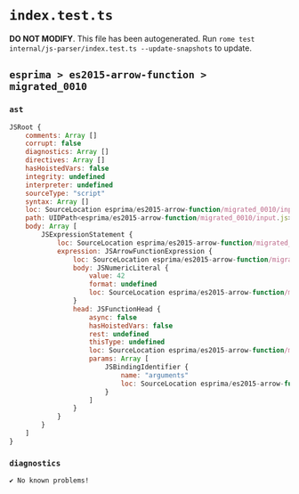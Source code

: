 # `index.test.ts`

**DO NOT MODIFY**. This file has been autogenerated. Run `rome test internal/js-parser/index.test.ts --update-snapshots` to update.

## `esprima > es2015-arrow-function > migrated_0010`

### `ast`

```javascript
JSRoot {
	comments: Array []
	corrupt: false
	diagnostics: Array []
	directives: Array []
	hasHoistedVars: false
	integrity: undefined
	interpreter: undefined
	sourceType: "script"
	syntax: Array []
	loc: SourceLocation esprima/es2015-arrow-function/migrated_0010/input.js 1:0-2:0
	path: UIDPath<esprima/es2015-arrow-function/migrated_0010/input.js>
	body: Array [
		JSExpressionStatement {
			loc: SourceLocation esprima/es2015-arrow-function/migrated_0010/input.js 1:0-1:15
			expression: JSArrowFunctionExpression {
				loc: SourceLocation esprima/es2015-arrow-function/migrated_0010/input.js 1:0-1:15
				body: JSNumericLiteral {
					value: 42
					format: undefined
					loc: SourceLocation esprima/es2015-arrow-function/migrated_0010/input.js 1:13-1:15
				}
				head: JSFunctionHead {
					async: false
					hasHoistedVars: false
					rest: undefined
					thisType: undefined
					loc: SourceLocation esprima/es2015-arrow-function/migrated_0010/input.js 1:0-1:12
					params: Array [
						JSBindingIdentifier {
							name: "arguments"
							loc: SourceLocation esprima/es2015-arrow-function/migrated_0010/input.js 1:0-1:9 (arguments)
						}
					]
				}
			}
		}
	]
}
```

### `diagnostics`

```
✔ No known problems!

```
